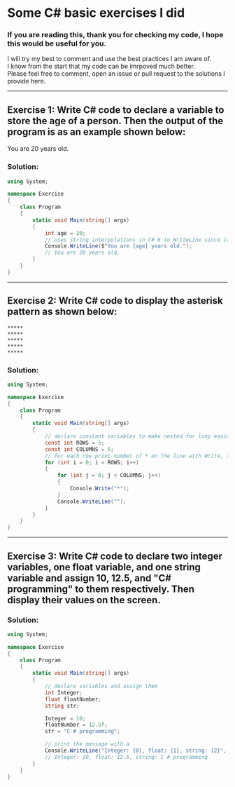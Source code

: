 # Some C# basic exercises I did
### If you are reading this, thank you for checking my code, I hope this would be useful for you.  
I will try my best to comment and use the best practices I am aware of.  
I know from the start that my code can be imrpoved much better.  
Please feel free to comment, open an issue or pull request to the solutions I provide here.  

---
## Exercise 1: Write C# code to declare a variable to store the age of a person. Then the output of the program is as an example shown below:
You are 20 years old.  
### Solution:
```C#
using System;

namespace Exercise
{
    class Program
    {
        static void Main(string[] args)
        {
            int age = 20;
            // uses string interpolations in C# 6 to WriteLine since it is easier to type.
            Console.WriteLine($"You are {age} years old.");
            // You are 20 years old.
        }
    }
}
```
---
## Exercise 2: Write C# code to display the asterisk pattern as shown below:
```
*****
*****
*****
*****
*****
```
### Solution:
```C#
using System;

namespace Exercise
{
    class Program
    {
        static void Main(string[] args)
        {
            // declare constant variables to make nested for loop easier to read
            const int ROWS = 5;
            const int COLUMNS = 5;
            // for each row print number of * on the line with Write, then WriteLine to skip line
            for (int i = 0; i < ROWS; i++)
            {
                for (int j = 0; j < COLUMNS; j++)
                {
                    Console.Write("*");
                }
                Console.WriteLine("");
            }
        }
    }
}
```
---
## Exercise 3: Write C# code to declare two integer variables, one float variable, and one string variable and assign 10, 12.5, and "C# programming" to them respectively. Then display their values on the screen.

### Solution:
```C#
using System;

namespace Exercise
{
    class Program
    {
        static void Main(string[] args)
        {
            // declare variables and assign them
            int Integer;
            float floatNumber;
            string str;

            Integer = 10;
            floatNumber = 12.5f;
            str = "C # programming";

            // print the message with a 
            Console.WriteLine("Integer: {0}, float: {1}, string: {2}", Integer, floatNumber, str);
            // Integer: 10, float: 12.5, string: C # programming
        }
    }
}
```
